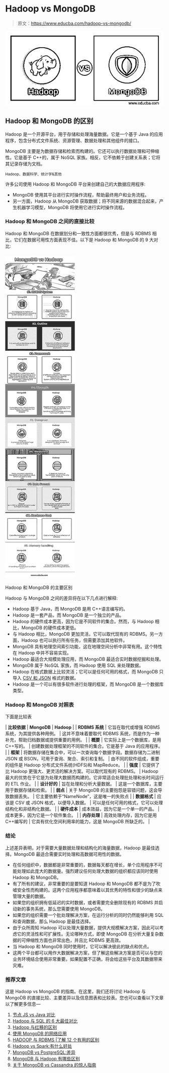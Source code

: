 # Hadoop vs MongoDB

> 原文：<https://www.educba.com/hadoop-vs-mongodb/>

![Hadoop vs MongoDB](img/db96f3d2f5acb20d5bf212a33e64b189.png)



## Hadoop 和 MongoDB 的区别

Hadoop 是一个开源平台，用于存储和处理海量数据。它是一个基于 Java 的应用程序，包含分布式文件系统、资源管理、数据处理和其他组件的接口。

MongoDB 主要是为数据存储和检索而构建的。它还可以执行数据处理和可伸缩性。它是基于 C++的，属于 NoSQL 家族。相反，它不依赖于创建关系表；它将其记录存储为文档。

<small>Hadoop、数据科学、统计学&其他</small>

许多公司使用 Hadoop 和 MongoDB 平台来创建自己的大数据应用程序:

*   MongoDB 使用其平台进行实时操作流程，帮助最终用户和业务流程。
*   另一方面，Hadoop 从 MongoDB 获取数据；将不同来源的数据混合起来，产生机器学习模型，MongoDB 将使用它进行实时操作流程。

### Hadoop 和 MongoDB 之间的直接比较

Hadoop 和 MongoDB 在数据划分和一致性方面都很优秀，但是与 RDBMS 相比，它们在数据可用性方面表现不佳。以下是 Hadoop 和 MongoDB 的 9 大对比:

### ![Hadoop vs MongoDB](img/537f147c2d18afc7379cf0100e7460b9.png)



Hadoop 和 MongoDB 的主要区别

Hadoop 与 MongoDB 之间的差异将在以下几点进行解释:

*   Hadoop 基于 Java，而 MongoDB 是用 C++语言编写的。
*   Hadoop 是一套产品，而 MongoDB 是一个独立的产品。
*   Hadoop 的硬件成本更高，因为它是不同软件的集合。然而，与 Hadoop 相比，MongoDB 的硬件成本更低。
*   与 Hadoop 相比，MongoDB 更加灵活，它可以取代现有的 RDBMS。另一方面，Hadoop 也可以执行所有任务，但需要添加其他软件。
*   MongoDB 具有地理空间索引功能，这在地理空间分析中非常有用。这个特性在 Hadoop 中并不容易实现。
*   Hadoop 最适合大规模处理应用，而 MongoDB 最适合实时数据挖掘和处理。
*   MongoDB 属于 NoSQL 家族，而 Hadoop 使用 SQL 来处理数据。
*   Hadoop 在格式数据上比较灵活；它可以是任何可用的格式，而 MongoDB 只导入 [CSV 和 JSON](https://www.educba.com/json-vs-csv/) 格式的数据。
*   Hadoop 是一个可以有很多软件进行处理的框架，而 MongoDB 是一个数据库类型。

### Hadoop 和 MongoDB 对照表

下面是比较表

| **比较依据** | **MongoDB** | **Hadoop** |
| **RDBMS 系统** | 它旨在取代或增强 RDBMS 系统，为其提供各种用例。 | 这并不意味着要取代 RDBMS 系统，而是作为一种补充，帮助归档数据或提供重要的用例。 |
| **概要** | 它实际上是一个数据库，是用 C++写的。 | 创建数据处理框架的不同软件的集合。它是基于 Java 的应用程序。 |
| **框架** | 将数据存储在集合中，可以一次查询每个数据字段。数据存储为二进制 JSON 或 BSON，可用于查询、聚合、索引和复制。 | 由不同的软件组成，重要的组件是 Hadoop 分布式文件系统(HDFS)和 MapReduce。 |
| **强度** | 它提供了比 Hadoop 更强大、更灵活的解决方案。可以取代现有的 RDBMS。 | Hadoop 最大的优势在于它是为处理大数据而构建的。它非常适合处理批处理和长时间运行的 ETL 作业。 |
| **设计好的** | 旨在处理和分析大量数据。 | 这是一个数据库，主要用于数据存储和检索。 |
| **弱点** | 关于 MongoDB 的主要抱怨是容错问题，这会导致数据丢失。 | 它主要依赖于“NameNode”，这是唯一的失败点 |
| **数据格式** | 应该是 CSV 或 JSON 格式，以便导入数据。 | 可以是任何可用的格式，它可以处理结构化和非结构化数据。 |
| **硬件成本** | 成本效益，因为它是一个单一的产品。 | 成本更多，因为它是一个软件集合。 |
| **内存处理** | 高效处理内存，因为它是用 C++编写的 | 它具有优化空间利用率的能力，这是 MongoDB 所缺乏的。 |

### 结论

上述差异表明，对于需要大量数据处理和结构化的海量数据，Hadoop 是最佳选择。MongoDB 最适合需要实时处理和高数据可用性的数据。

*   在任何组织中，数据都是非常重要的，数据每天都在增长，单个应用程序不可能处理如此庞大的数据量。强烈建议任何处理大数据的组织都应该同时使用 Hadoop 和 MongoDB。
*   有了所有的建议，非常重要的是要知道 Hadoop 和 MongoDB 都不是为了吹嘘安全性而构建的。这两个应用程序都意味着以其优秀的特性和很少的缺点来管理大量的数据。
*   如果您的组织拥有低延迟的实时数据，或者需要完全删除现有的 RDBMS 并启动新的事务系统，那么您需要使用 MongoDB。
*   如果您的组织需要一个批处理解决方案，在运行分析的同时仍然能够利用 SQL 和查询数据，那么 Hadoop 是最佳选择。
*   由于众所周知 Hadoop 可以处理大量数据，提供大规模解决方案，因此可以考虑它的灵活性和可扩展性。无论哪种方式，即使 MongoDB 在分析大量复杂数据的可伸缩性方面也非常出色，并且比 RDBMS 更高效。
*   当 Hadoop 和 MongoDB 同时使用时，它可以解决彼此的缺点和优点。
*   这两个平台都可以用作大数据解决方案，但了解这些解决方案是否可以与您的业务环境结合使用非常重要。如果配置不正确，将会给这些平台及其数据带来灾难。

### 推荐文章

这是 Hadoop vs MongoDB 的指南。在这里，我们还将讨论 Hadoop 与 MongoDB 的直接比较、主要差异以及信息图表和比较表。您也可以查看以下文章以了解更多信息—

1.  [节点 JS vs Java 对比](https://www.educba.com/java-vs-node-js/)
2.  [Hadoop 与 SQL 的 6 大最佳对比](https://www.educba.com/hadoop-vs-sql/)
3.  [Hadoop 与红移的区别](https://www.educba.com/hadoop-vs-redshift/)
4.  [使用 MongoDB 的网络应用](https://www.educba.com/how-to-build-web-applications-using-mongodb/)
5.  [HADOOP 与 RDBMS |了解 12 个有用的区别](https://www.educba.com/hadoop-vs-rdbms/)
6.  [Hadoop vs Spark:有什么好处](https://www.educba.com/hadoop-vs-spark/)
7.  [MongoDB vs PostgreSQL:差异](https://www.educba.com/mongodb-vs-postgresql/)
8.  [MongoDB 与 Hadoop 有哪些区别](https://www.educba.com/hadoop-vs-mongodb/)
9.  [关于 MongoDB vs Cassandra 的惊人指南](https://www.educba.com/mongodb-vs-cassandra/)





